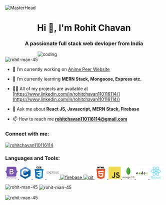 ![MasterHead](https://wallpaperaccess.com/full/796833.jpg)
<h1 align="center">Hi 👋, I'm Rohit Chavan</h1>
<h3 align="center">A passionate full stack web devloper from India</h3>
<img align="right" alt="coding" width="400" src="https://media.giphy.com/media/qgQUggAC3Pfv687qPC/giphy.gif">

<p align="left"> <img src="https://komarev.com/ghpvc/?username=rohit-man-45&label=Profile%20views&color=0e75b6&style=flat" alt="rohit-man-45" /> </p>

- 🔭 I’m currently working on [Anime Peer Website](anime-peer.firebaseapp.com)

- 🌱 I’m currently learning **MERN Stack, Mongoose, Express etc.**

- 👨‍💻 All of my projects are available at [https://www.linkedin.com/in/rohitchavan110116114/](https://www.linkedin.com/in/rohitchavan110116114/)

- 💬 Ask me about **React JS, Javascript, MERN Stack, Firebase**

- 📫 How to reach me **rohitchavan110116114@gmail.com**

<h3 align="left">Connect with me:</h3>
<p align="left">
<a href="https://linkedin.com/in/rohitchavan110116114" target="blank"><img align="center" src="https://raw.githubusercontent.com/rahuldkjain/github-profile-readme-generator/master/src/images/icons/Social/linked-in-alt.svg" alt="rohitchavan110116114" height="30" width="40" /></a>
</p>

<h3 align="left">Languages and Tools:</h3>
<p align="left"> <a href="https://getbootstrap.com" target="_blank" rel="noreferrer"> <img src="https://raw.githubusercontent.com/devicons/devicon/master/icons/bootstrap/bootstrap-plain-wordmark.svg" alt="bootstrap" width="40" height="40"/> </a> <a href="https://www.cprogramming.com/" target="_blank" rel="noreferrer"> <img src="https://raw.githubusercontent.com/devicons/devicon/master/icons/c/c-original.svg" alt="c" width="40" height="40"/> </a> <a href="https://www.w3schools.com/css/" target="_blank" rel="noreferrer"> <img src="https://raw.githubusercontent.com/devicons/devicon/master/icons/css3/css3-original-wordmark.svg" alt="css3" width="40" height="40"/> </a> <a href="https://expressjs.com" target="_blank" rel="noreferrer"> <img src="https://raw.githubusercontent.com/devicons/devicon/master/icons/express/express-original-wordmark.svg" alt="express" width="40" height="40"/> </a> <a href="https://firebase.google.com/" target="_blank" rel="noreferrer"> <img src="https://www.vectorlogo.zone/logos/firebase/firebase-icon.svg" alt="firebase" width="40" height="40"/> </a> <a href="https://git-scm.com/" target="_blank" rel="noreferrer"> <img src="https://www.vectorlogo.zone/logos/git-scm/git-scm-icon.svg" alt="git" width="40" height="40"/> </a> <a href="https://www.w3.org/html/" target="_blank" rel="noreferrer"> <img src="https://raw.githubusercontent.com/devicons/devicon/master/icons/html5/html5-original-wordmark.svg" alt="html5" width="40" height="40"/> </a> <a href="https://developer.mozilla.org/en-US/docs/Web/JavaScript" target="_blank" rel="noreferrer"> <img src="https://raw.githubusercontent.com/devicons/devicon/master/icons/javascript/javascript-original.svg" alt="javascript" width="40" height="40"/> </a> <a href="https://www.mongodb.com/" target="_blank" rel="noreferrer"> <img src="https://raw.githubusercontent.com/devicons/devicon/master/icons/mongodb/mongodb-original-wordmark.svg" alt="mongodb" width="40" height="40"/> </a> <a href="https://nodejs.org" target="_blank" rel="noreferrer"> <img src="https://raw.githubusercontent.com/devicons/devicon/master/icons/nodejs/nodejs-original-wordmark.svg" alt="nodejs" width="40" height="40"/> </a> <a href="https://reactjs.org/" target="_blank" rel="noreferrer"> <img src="https://raw.githubusercontent.com/devicons/devicon/master/icons/react/react-original-wordmark.svg" alt="react" width="40" height="40"/> </a> </p>

<p><img align="left" src="https://github-readme-stats.vercel.app/api/top-langs?username=rohit-man-45&show_icons=true&locale=en&layout=compact" alt="rohit-man-45" /></p>

<p>&nbsp;<img align="center" src="https://github-readme-stats.vercel.app/api?username=rohit-man-45&show_icons=true&locale=en" alt="rohit-man-45" /></p>

<p><img align="center" src="https://github-readme-streak-stats.herokuapp.com/?user=rohit-man-45&" alt="rohit-man-45" /></p>
